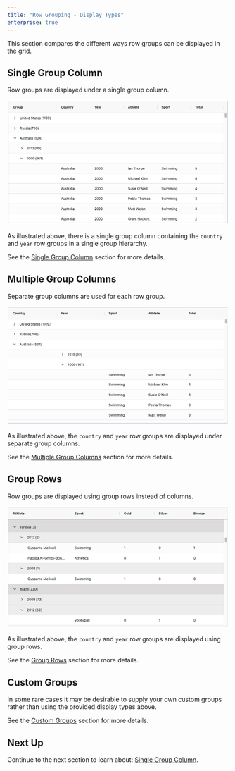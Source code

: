 ```yaml
---
title: "Row Grouping - Display Types"
enterprise: true
---
```


This section compares the different ways row groups can be displayed in the grid.

## Single Group Column 

Row groups are displayed under a single group column. 

<img src="../grouping-display-types/resources/single-column.png" alt="Range Handle" />

As illustrated above, there is a single group column containing the `country` and `year` row groups in a single group hierarchy. 

See the [Single Group Column](../grouping-single-group-column/) section for more details.

## Multiple Group Columns
Separate group columns are used for each row group.

<img src="../grouping-display-types/resources/multiple-columns.png" alt="Range Handle" /> 

As illustrated above, the `country` and `year` row groups are displayed under separate group columns.

See the [Multiple Group Columns](../grouping-single-group-column/) section for more details.

## Group Rows

Row groups are displayed using group rows instead of columns.

<img src="../grouping-display-types/resources/group-rows.png" alt="Range Handle" /> 

As illustrated above, the `country` and `year` row groups are displayed using group rows.

See the [Group Rows](../grouping-full-width-group/) section for more details.

## Custom Groups

In some rare cases it may be desirable to supply your own custom groups rather than using the provided display types above. 

See the [Custom Groups](../grouping-custom/) section for more details.

## Next Up

Continue to the next section to learn about: [Single Group Column](../grouping-single-group-column/).
